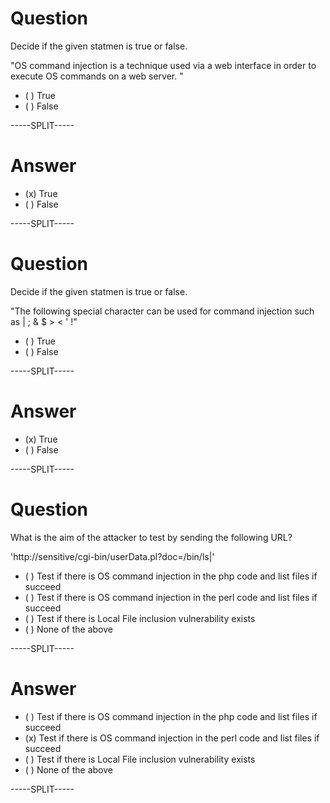 
# Question

Decide if the given statmen is true or false.

"OS command injection is a technique used via a web interface in order to execute OS commands on a web server. "

* ( ) True
* ( ) False

-----SPLIT-----

# Answer

* (x) True
* ( ) False

-----SPLIT-----


# Question

Decide if the given statmen is true or false.

"The following special character can be used for command injection such as | ; & $ > < ' !"

* ( ) True
* ( ) False

-----SPLIT-----

# Answer

* (x) True
* ( ) False

-----SPLIT-----


# Question

What is the aim of the attacker to test by sending the following URL?

'http://sensitive/cgi-bin/userData.pl?doc=/bin/ls|'

* ( ) Test if there is OS command injection in the php code and list files if succeed
* ( ) Test if there is OS command injection in the perl code and list files if succeed
* ( ) Test if there is Local File inclusion vulnerability exists
* ( ) None of the above

-----SPLIT-----

# Answer

* ( ) Test if there is OS command injection in the php code and list files if succeed
* (x) Test if there is OS command injection in the perl code and list files if succeed
* ( ) Test if there is Local File inclusion vulnerability exists
* ( ) None of the above

-----SPLIT-----
